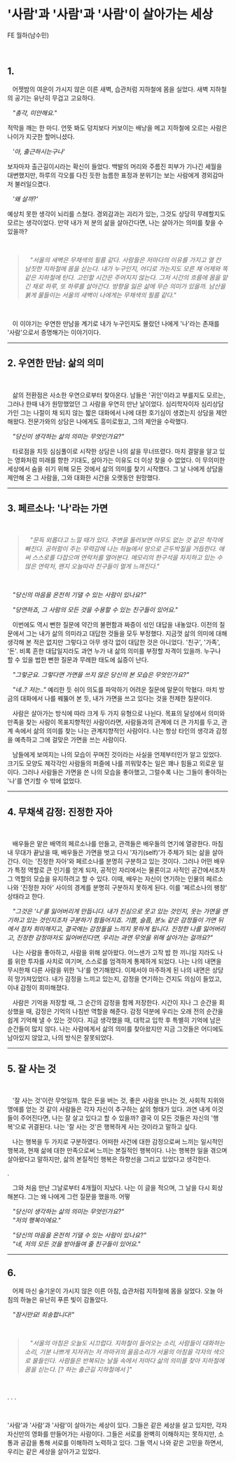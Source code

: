 # '사람'과 '사람'과 '사람'이 살아가는 세상

FE 월하(남수민)

<br>

## 1.

&nbsp;&nbsp;&nbsp;어젯밤의 여운이 가시지 않은 이른 새벽, 습관처럼 지하철에 몸을 실었다. 새벽 지하철의 공기는 유난히 무겁고 고요하다.

&nbsp;&nbsp;&nbsp;_"총각, 미안해요."_

적막을 깨는 한 마디. 언뜻 봐도 덩치보다 커보이는 배낭을 메고 지하철에 오르는 사람은 나이가 지긋한 할머니셨다.

&nbsp;&nbsp;&nbsp;_'아, 출근하시는구나'_

보자마자 출근길이시라는 확신이 들었다. 백발의 머리와 주름진 피부가 기나긴 세월을 대변했지만, 하루의 각오를 다진 듯한 늠름한 표정과 분위기는 보는 사람에게 경외감마저 불러일으켰다.

&nbsp;&nbsp;&nbsp;_'왜 살까?'_

예상치 못한 생각이 뇌리를 스쳤다. 경외감과는 괴리가 있는, 그것도 상당히 무례할지도 모르는 생각이었다. 만약 내가 저 분의 삶을 살아간다면, 나는 살아가는 의미를 찾을 수 있을까?

<br>

> &nbsp;&nbsp;&nbsp;_"서울의 새벽은 무채색의 필름 같다. 사람들은 저마다의 이유를 가지고 열 칸 남짓한 지하철에 몸을 싣는다. 내가 누구인지, 어디로 가는지도 모른 채 어제와 똑같은 지하철에 탄다. 고민할 시간은 주어지지 않는다. 그저 시간의 흐름에 몸을 맡긴 채로 하루, 또 하루를 살아간다. 방향을 잃은 삶에 무슨 의미가 있을까. 남산을 붉게 물들이는 서울의 새벽이 나에게는 무채색의 필름 같다."_

<br>

&nbsp;&nbsp;&nbsp;이 이야기는 우연한 만남을 계기로 내가 누구인지도 몰랐던 나에게 '나'라는 존재를 '사람'으로서 증명해가는 이야기이다.

<hr>

## 2. 우연한 만남: 삶의 의미

<br>

&nbsp;&nbsp;&nbsp;삶의 전환점은 사소한 우연으로부터 찾아온다. 남들은 '귀인'이라고 부를지도 모르는, 그러나 한때 내가 원망했었던 그 사람을 우연히 만난 날이었다. 심리학자이자 심리상담가인 그는 나절이 채 되지 않는 짧은 대화에서 나에 대한 호기심이 생겼는지 상담을 제안해왔다. 전문가와의 상담은 나에게도 흥미로웠고, 그의 제안을 수락했다.

&nbsp;&nbsp;&nbsp;_"당신이 생각하는 삶의 의미는 무엇인가요?"_

&nbsp;&nbsp;&nbsp;타로점을 치듯 심심풀이로 시작한 상담은 나의 삶을 무너뜨렸다. 마치 결말을 알고 있는 영화처럼 미래를 향한 기대도, 살아가는 이유도 더 이상 찾을 수 없었다. 이 무의미한 세상에서 숨을 쉬기 위해 모든 것에서 삶의 의미를 찾기 시작했다. 그 날 나에게 상담을 제안해 온 그 사람을, 그와 대화한 시간을 오랫동안 원망했다.

<hr>

## 3. 페르소나: '나'라는 가면

<br>

> &nbsp;&nbsp;&nbsp;_"문득 외롭다고 느낄 때가 있다. 주변을 둘러보면 아무도 없는 것 같은 착각에 빠진다. 공허함이 주는 무력감에 나는 하늘에서 땅으로 곤두박질을 거듭한다. 애써 스스로를 다잡으며 연락처를 열어본다. 메모리의 한구석을 차지하고 있는 수많은 연락처, 왠지 오늘따라 친구들이 멀게 느껴진다."_

<br>

&nbsp;&nbsp;&nbsp;_"당신의 마음을 온전히 기댈 수 있는 사람이 있나요?"_

&nbsp;&nbsp;&nbsp;_"당연하죠, 그 사람의 모든 것을 수용할 수 있는 친구들이 있어요."_

&nbsp;&nbsp;&nbsp;이번에도 역시 뻔한 질문에 약간의 불편함과 짜증이 섞인 대답을 내놓았다. 이전의 질문에서 그는 내가 삶의 의미라고 대답한 것들을 모두 부정했다. 지금껏 삶의 의미에 대해 생각해 본 적은 없지만 그렇다고 아무 생각 없이 대답한 것은 아니었다. '친구', '가족', '돈'. 비록 흔한 대답일지라도 과연 누가 내 삶의 의미를 부정할 자격이 있을까. 누구나 할 수 있을 법한 뻔한 질문과 무례한 태도에 싫증이 난다.

&nbsp;&nbsp;&nbsp;_"그렇군요. 그렇다면 가면을 쓰지 않은 당신의 본 모습은 무엇인가요?"_

&nbsp;&nbsp;&nbsp;_"네..? 저는.."_ 예리한 듯 쉬이 의도를 파악하기 어려운 질문에 말문이 막혔다. 마치 방금의 대화에서 나를 꿰뚫어 본 듯, 내가 가면을 쓰고 있다는 것을 전제한 질문이다.

&nbsp;&nbsp;&nbsp;사람은 살아가는 방식에 따라 크게 두 가지 유형으로 나뉜다. 목표의 달성에서 의미와 만족을 찾는 사람이 목표지향적인 사람이라면, 사람들과의 관계에 더 큰 가치를 두고, 관계 속에서 삶의 의미를 찾는 나는 관계지향적인 사람이다. 나는 항상 타인의 생각과 감정을 예측하고 그에 걸맞은 가면을 쓰는 사람이다.

&nbsp;&nbsp;&nbsp;남들에게 보여지는 나의 모습이 꾸며진 것이라는 사실을 언제부터인가 알고 있었다. 크기도 모양도 제각각인 사람들의 퍼즐에 나를 끼워맞추는 일은 꽤나 힘들고 외로운 일이다. 그러나 사람들은 가면을 쓴 나의 모습을 좋아했고, 그럴수록 나는 그들이 좋아하는 '나'를 연기할 수 밖에 없었다.

<hr>

## 4. 무채색 감정: 진정한 자아

<br>

&nbsp;&nbsp;&nbsp;배우들은 맡은 배역의 페르소나를 만들고, 관객들은 배우들의 연기에 열광한다. 마침내 무대가 끝났을 때, 배우들은 가면을 벗고 다시 '자기(self)'가 주체가 되는 삶을 살아간다. 이는 '진정한 자아'와 페르소나를 분명히 구분하고 있는 것이다. 그러나 어떤 배우가 특정 역할로 큰 인기를 얻게 되자, 공적인 자리에서는 물론이고 사적인 공간에서조차 그 역할의 모습을 유지하려고 할 수 있다. 이때, 배우는 자신이 연기하는 인물의 페르소나와 '진정한 자아' 사이의 경계를 분명히 구분하지 못하게 된다. 이를 '페르소나의 팽창' 상태라고 한다.

&nbsp;&nbsp;&nbsp;_"그것은 '나'를 잃어버리게 만듭니다. 내가 진심으로 웃고 있는 것인지, 웃는 가면을 연기하고 있는 것인지조차 구분하기 힘들어지죠. 기쁨, 슬픔, 분노 같은 감정들이 가면 뒤에서 점차 희미해지고, 결국에는 감정들을 느끼지 못하게 됩니다. 진정한 나를 잃어버리고, 진정한 감정마저도 잃어버린다면, 우리는 과연 무엇을 위해 살아가는 걸까요?"_

&nbsp;&nbsp;&nbsp;나는 사람을 좋아하고, 사람을 위해 살아왔다. 어느샌가 고작 밥 한 끼니일 지라도 나를 위한 투자를 사치로 여기며, 스스로를 엄격하게 통제하게 되었다. 나는 나의 내면을 무시한채 다른 사람을 위한 '나'를 연기해왔다. 이제서야 마주하게 된 나의 내면은 상당히 망가져있었다. 내가 감정을 느끼고 있는지, 감정을 연기하는 건지도 의심이 들었고, 이내 감정이 희미해졌다.

&nbsp;&nbsp;&nbsp;사람은 기억을 저장할 때, 그 순간의 감정을 함께 저장한다. 시간이 지나 그 순간을 회상했을 때, 감정은 기억의 나침반 역할을 해준다. 감정 덕분에 우리는 오래 전의 순간을 쉽게 기억해 낼 수 있는 것이다. 지금 생각했을 때, 대학교 입학 후 특별히 기억에 남은 순간들이 많지 않다. 나는 사람에게서 삶의 의미를 찾아왔지만 지금 그것들은 어디에도 남아있지 않았고, 나의 방식은 잘못되었다.

<hr>

## 5. 잘 사는 것

<br>

&nbsp;&nbsp;&nbsp;'잘 사는 것'이란 무엇일까. 많은 돈을 버는 것, 좋은 사람을 만나는 것, 사회적 지위와 명에를 얻는 것 같이 사람들은 각자 자신이 추구하는 삶의 형태가 있다. 과연 내게 이것들이 주어진다면, 나는 잘 살고 있다고 할 수 있을까? 결국 이 모든 것들은 자신의 '행복'으로 귀결된다. 나는 '잘 사는 것'은 행복하게 사는 것이라고 말하고 싶다.

&nbsp;&nbsp;&nbsp;나는 행복을 두 가지로 구분하였다. 어떠한 사건에 대한 감정으로써 느끼는 일시적인 행복과, 현재 삶에 대한 만족으로써 느끼는 본질적인 행복이다. 나는 행복한 일을 겪으며 살아왔다고 말하지만, 삶의 본질적인 행복은 하향선을 그리고 있었다고 생각한다.

.

&nbsp;&nbsp;&nbsp;그와 처음 만난 그날로부터 4개월이 지났다. 나는 이 글을 적으며, 그 날을 다시 회상해본다. 그는 왜 나에게 그런 질문을 했을까. 어떻

&nbsp;&nbsp;&nbsp;_"당신이 생각하는 삶의 의미는 무엇인가요?"_<br>
&nbsp;&nbsp;&nbsp;_"저의 행복이에요."_

&nbsp;&nbsp;&nbsp;_"당신의 마음을 온전히 기댈 수 있는 사람이 있나요?"_<br>
&nbsp;&nbsp;&nbsp;_"네, 저의 모든 것을 받아들여 줄 친구들이 있어요."_

<hr>

## 6.

&nbsp;&nbsp;&nbsp;어제 마신 술기운이 가시지 않은 이른 아침, 습관처럼 지하철에 몸을 실었다. 오늘 아침의 하늘은 유난히 푸른 빛이 감돌았다.

&nbsp;&nbsp;&nbsp;_"잠시만요! 죄송합니다!"_

<br>

> &nbsp;&nbsp;&nbsp;_"서울의 아침은 오늘도 시끄럽다. 지하철이 들어오는 소리, 사람들이 대화하는 소리, 기분 나쁘게 지저귀는 저 까마귀의 울음소리가 서울의 아침을 각자의 색으로 물들인다. 사람들은 반복되는 날들 속에서 저마다 삶의 의미를 찾아 지하철에 몸을 싣는다. [? 하는 출근길 지하철에서 ]"_

<br>

. . .

<br>

'사람'과 '사람'과 '사람'이 살아가는 세상이 있다. 그들은 같은 세상을 살고 있지만, 각자 자신만의 영화를 만들어가는 사람이다. 그들은 서로를 완벽히 이해하지는 못하지만, 소통과 공감을 통해 서로를 이해하려 노력하고 있다. 그들 역시 나와 같은 고민을 하면서, 우리는 같은 세상을 살아가고 있었다.
